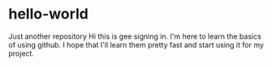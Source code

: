 hello-world
===========

Just another repository
Hi this is gee signing in. I'm here to learn the basics of using github. 
I hope that I'll learn them pretty fast and start using it for my project.
